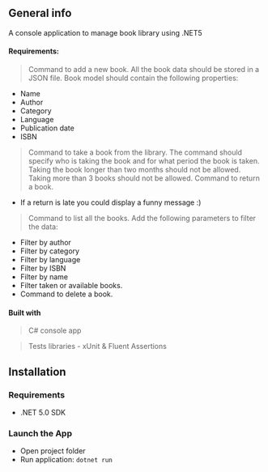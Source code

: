 ## General info
A console application to manage book library using .NET5

#### Requirements:

>Command to add a new book. All the book data should be stored in a JSON file.
>Book model should contain the following properties:
* Name
* Author
* Category
* Language
* Publication date
* ISBN
>Command to take a book from the library. The command should specify who is taking
the book and for what period the book is taken. Taking the book longer than two
months should not be allowed. Taking more than 3 books should not be allowed.
>Command to return a book.
* If a return is late you could display a funny message :)
>Command to list all the books. Add the following parameters to filter the data:
* Filter by author
* Filter by category
* Filter by language
* Filter by ISBN
* Filter by name
* Filter taken or available books.
* Command to delete a book.

#### Built with
>C# console app

>Tests libraries - xUnit & Fluent Assertions

## Installation

### Requirements
* .NET 5.0 SDK

### Launch the App
* Open project folder
* Run application:
  `dotnet run`
